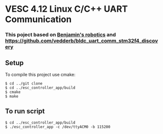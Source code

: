 # VESC 4.12 Linux C/C++ UART Communication

### This poject based on [Benjamin's robotics](http://vedder.se/2015/10/communicating-with-the-vesc-using-uart/) and https://github.com/vedderb/bldc_uart_comm_stm32f4_discovery

## Setup
To compile this project use cmake:

```
$ cd ../git clone
$ cd ../esc_controller_app/build
$ cmake
$ make
``` 

 ## To run script 
 ```
$ cd ../esc_controller_app/build
$ ./esc_controller_app -c /dev/ttyACM0 -b 115200
 
 ```
